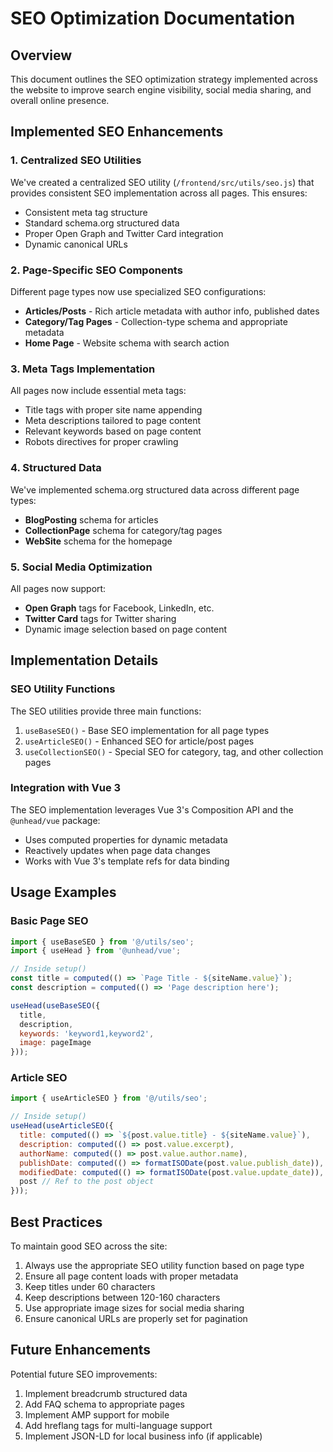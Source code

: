 # SEO Optimization Documentation

## Overview

This document outlines the SEO optimization strategy implemented across the website to improve search engine visibility, social media sharing, and overall online presence.

## Implemented SEO Enhancements

### 1. Centralized SEO Utilities

We've created a centralized SEO utility (`/frontend/src/utils/seo.js`) that provides consistent SEO implementation across all pages. This ensures:

- Consistent meta tag structure
- Standard schema.org structured data
- Proper Open Graph and Twitter Card integration
- Dynamic canonical URLs

### 2. Page-Specific SEO Components

Different page types now use specialized SEO configurations:

- **Articles/Posts** - Rich article metadata with author info, published dates
- **Category/Tag Pages** - Collection-type schema and appropriate metadata
- **Home Page** - Website schema with search action

### 3. Meta Tags Implementation

All pages now include essential meta tags:

- Title tags with proper site name appending
- Meta descriptions tailored to page content
- Relevant keywords based on page content
- Robots directives for proper crawling

### 4. Structured Data

We've implemented schema.org structured data across different page types:

- **BlogPosting** schema for articles
- **CollectionPage** schema for category/tag pages
- **WebSite** schema for the homepage

### 5. Social Media Optimization

All pages now support:

- **Open Graph** tags for Facebook, LinkedIn, etc.
- **Twitter Card** tags for Twitter sharing
- Dynamic image selection based on page content

## Implementation Details

### SEO Utility Functions

The SEO utilities provide three main functions:

1. `useBaseSEO()` - Base SEO implementation for all page types
2. `useArticleSEO()` - Enhanced SEO for article/post pages
3. `useCollectionSEO()` - Special SEO for category, tag, and other collection pages

### Integration with Vue 3

The SEO implementation leverages Vue 3's Composition API and the `@unhead/vue` package:

- Uses computed properties for dynamic metadata
- Reactively updates when page data changes
- Works with Vue 3's template refs for data binding

## Usage Examples

### Basic Page SEO

```javascript
import { useBaseSEO } from '@/utils/seo';
import { useHead } from '@unhead/vue';

// Inside setup()
const title = computed(() => `Page Title - ${siteName.value}`);
const description = computed(() => 'Page description here');

useHead(useBaseSEO({
  title,
  description,
  keywords: 'keyword1,keyword2',
  image: pageImage
}));
```

### Article SEO

```javascript
import { useArticleSEO } from '@/utils/seo';

// Inside setup()
useHead(useArticleSEO({
  title: computed(() => `${post.value.title} - ${siteName.value}`),
  description: computed(() => post.value.excerpt),
  authorName: computed(() => post.value.author.name),
  publishDate: computed(() => formatISODate(post.value.publish_date)),
  modifiedDate: computed(() => formatISODate(post.value.update_date)),
  post // Ref to the post object
}));
```

## Best Practices

To maintain good SEO across the site:

1. Always use the appropriate SEO utility function based on page type
2. Ensure all page content loads with proper metadata
3. Keep titles under 60 characters
4. Keep descriptions between 120-160 characters
5. Use appropriate image sizes for social media sharing
6. Ensure canonical URLs are properly set for pagination

## Future Enhancements

Potential future SEO improvements:

1. Implement breadcrumb structured data
2. Add FAQ schema to appropriate pages
3. Implement AMP support for mobile
4. Add hreflang tags for multi-language support
5. Implement JSON-LD for local business info (if applicable) 